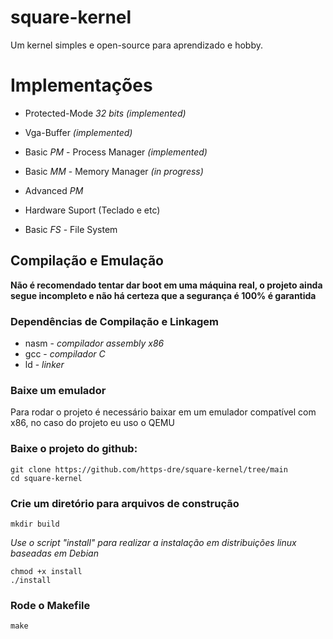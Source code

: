
# square-kernel

Um kernel simples e open-source para aprendizado e hobby.

# Implementações

- Protected-Mode *32 bits*  *(implemented)*

- Vga-Buffer *(implemented)*

- Basic *PM* - Process Manager *(implemented)*

- Basic *MM* - Memory Manager *(in progress)*

- Advanced *PM*

- Hardware Suport (Teclado e etc)

- Basic *FS* - File System

  

## Compilação e Emulação

**Não é recomendado tentar dar boot em uma máquina real, o projeto ainda segue incompleto e não há certeza que a segurança é 100% é garantida**

### Dependências de Compilação e Linkagem

 - nasm - *compilador assembly x86*
 - gcc - *compilador C*
 - ld - *linker*


### Baixe um emulador

Para rodar o projeto é necessário baixar em um emulador compatível com x86, no caso do projeto eu uso o QEMU

### Baixe o projeto do github:

	git clone https://github.com/https-dre/square-kernel/tree/main
	cd square-kernel

### Crie um diretório para arquivos de construção
	mkdir build

*Use o script "install" para realizar a instalação em distribuições linux baseadas em Debian*

	chmod +x install
	./install

### Rode o Makefile

	make